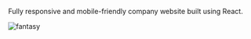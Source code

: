 Fully responsive and mobile-friendly company website built using React.

![fantasy](https://user-images.githubusercontent.com/74137136/160074893-4038493d-b159-4a36-a319-450cb8450ad6.png)


